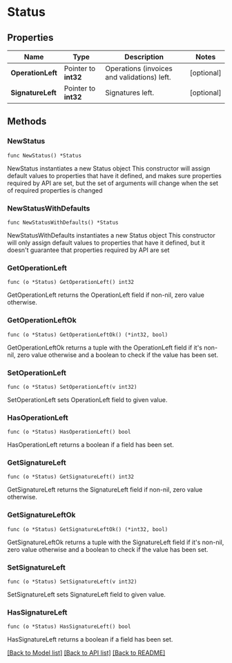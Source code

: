 # Status

## Properties

Name | Type | Description | Notes
------------ | ------------- | ------------- | -------------
**OperationLeft** | Pointer to **int32** | Operations (invoices and validations) left. | [optional] 
**SignatureLeft** | Pointer to **int32** | Signatures left. | [optional] 

## Methods

### NewStatus

`func NewStatus() *Status`

NewStatus instantiates a new Status object
This constructor will assign default values to properties that have it defined,
and makes sure properties required by API are set, but the set of arguments
will change when the set of required properties is changed

### NewStatusWithDefaults

`func NewStatusWithDefaults() *Status`

NewStatusWithDefaults instantiates a new Status object
This constructor will only assign default values to properties that have it defined,
but it doesn't guarantee that properties required by API are set

### GetOperationLeft

`func (o *Status) GetOperationLeft() int32`

GetOperationLeft returns the OperationLeft field if non-nil, zero value otherwise.

### GetOperationLeftOk

`func (o *Status) GetOperationLeftOk() (*int32, bool)`

GetOperationLeftOk returns a tuple with the OperationLeft field if it's non-nil, zero value otherwise
and a boolean to check if the value has been set.

### SetOperationLeft

`func (o *Status) SetOperationLeft(v int32)`

SetOperationLeft sets OperationLeft field to given value.

### HasOperationLeft

`func (o *Status) HasOperationLeft() bool`

HasOperationLeft returns a boolean if a field has been set.

### GetSignatureLeft

`func (o *Status) GetSignatureLeft() int32`

GetSignatureLeft returns the SignatureLeft field if non-nil, zero value otherwise.

### GetSignatureLeftOk

`func (o *Status) GetSignatureLeftOk() (*int32, bool)`

GetSignatureLeftOk returns a tuple with the SignatureLeft field if it's non-nil, zero value otherwise
and a boolean to check if the value has been set.

### SetSignatureLeft

`func (o *Status) SetSignatureLeft(v int32)`

SetSignatureLeft sets SignatureLeft field to given value.

### HasSignatureLeft

`func (o *Status) HasSignatureLeft() bool`

HasSignatureLeft returns a boolean if a field has been set.


[[Back to Model list]](../README.md#documentation-for-models) [[Back to API list]](../README.md#documentation-for-api-endpoints) [[Back to README]](../README.md)


